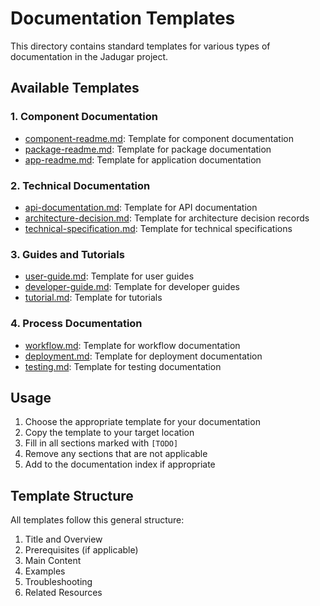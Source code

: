 # Documentation Templates

This directory contains standard templates for various types of documentation in the Jadugar project.

## Available Templates

### 1. Component Documentation
- [component-readme.md](./component-readme.md): Template for component documentation
- [package-readme.md](./package-readme.md): Template for package documentation
- [app-readme.md](./app-readme.md): Template for application documentation

### 2. Technical Documentation
- [api-documentation.md](./api-documentation.md): Template for API documentation
- [architecture-decision.md](./architecture-decision.md): Template for architecture decision records
- [technical-specification.md](./technical-specification.md): Template for technical specifications

### 3. Guides and Tutorials
- [user-guide.md](./user-guide.md): Template for user guides
- [developer-guide.md](./developer-guide.md): Template for developer guides
- [tutorial.md](./tutorial.md): Template for tutorials

### 4. Process Documentation
- [workflow.md](./workflow.md): Template for workflow documentation
- [deployment.md](./deployment.md): Template for deployment documentation
- [testing.md](./testing.md): Template for testing documentation

## Usage

1. Choose the appropriate template for your documentation
2. Copy the template to your target location
3. Fill in all sections marked with `[TODO]`
4. Remove any sections that are not applicable
5. Add to the documentation index if appropriate

## Template Structure

All templates follow this general structure:
1. Title and Overview
2. Prerequisites (if applicable)
3. Main Content
4. Examples
5. Troubleshooting
6. Related Resources
